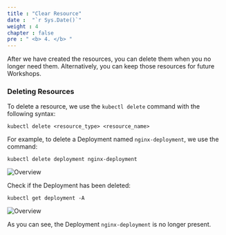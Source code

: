 ```yaml
---
title : "Clear Resource"
date :  "`r Sys.Date()`" 
weight : 4
chapter : false
pre : " <b> 4. </b> "
---
```


After we have created the resources, you can delete them when you no longer need them. Alternatively, you can keep those resources for future Workshops.

### Deleting Resources

To delete a resource, we use the `kubectl delete` command with the following syntax:

    kubectl delete <resource_type> <resource_name>

For example, to delete a Deployment named `nginx-deployment`, we use the command:

    kubectl delete deployment nginx-deployment

![Overview](/fcj-ss2-workshop-002/images/2-Manifest/25.png)

Check if the Deployment has been deleted:

    kubectl get deployment -A

![Overview](/fcj-ss2-workshop-002/images/2-Manifest/26.png)

As you can see, the Deployment `nginx-deployment` is no longer present.
